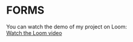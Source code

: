 # FORMS
You can watch the demo of my project on Loom:  
[Watch the Loom video](https://www.loom.com/share/7fd998dad0154b56a602776a8dc7eb22?sid=9db5b22c-e965-4c15-9f5f-0e62b8f90f95)
